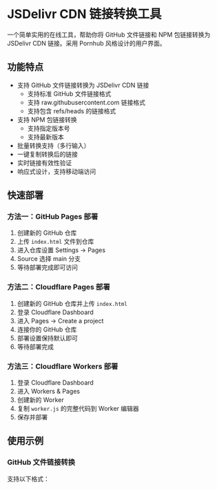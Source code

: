 # JSDelivr CDN 链接转换工具

一个简单实用的在线工具，帮助你将 GitHub 文件链接和 NPM 包链接转换为 JSDelivr CDN 链接。采用 Pornhub 风格设计的用户界面。

## 功能特点

- 支持 GitHub 文件链接转换为 JSDelivr CDN 链接
  - 支持标准 GitHub 文件链接格式
  - 支持 raw.githubusercontent.com 链接格式
  - 支持包含 refs/heads 的链接格式
- 支持 NPM 包链接转换
  - 支持指定版本号
  - 支持最新版本
- 批量转换支持（多行输入）
- 一键复制转换后的链接
- 实时链接有效性验证
- 响应式设计，支持移动端访问

## 快速部署

### 方法一：GitHub Pages 部署

1. 创建新的 GitHub 仓库
2. 上传 `index.html` 文件到仓库
3. 进入仓库设置 Settings -> Pages
4. Source 选择 main 分支
5. 等待部署完成即可访问

### 方法二：Cloudflare Pages 部署

1. 创建新的 GitHub 仓库并上传 `index.html`
2. 登录 Cloudflare Dashboard
3. 进入 Pages -> Create a project
4. 连接你的 GitHub 仓库
5. 部署设置保持默认即可
6. 等待部署完成

### 方法三：Cloudflare Workers 部署

1. 登录 Cloudflare Dashboard
2. 进入 Workers & Pages
3. 创建新的 Worker
4. 复制 `worker.js` 的完整代码到 Worker 编辑器
5. 保存并部署

## 使用示例

### GitHub 文件链接转换

支持以下格式：